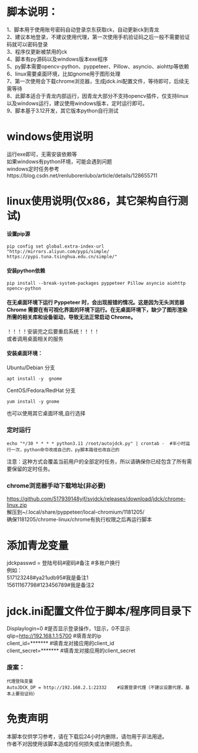   
# 脚本说明：  
1、脚本用于使用账号密码自动登录京东获取ck，自动更新ck到青龙  
2、建议本地登录，不建议使用代理，第一次使用手机验证码之后一般不需要验证码就可以密码登录  
3、程序仅更新被禁用的ck  
4、脚本有py源码以及windows版本exe程序  
5、py脚本需要opencv-python、pyppeteer、Pillow、asyncio、aiohttp等依赖  
6、linux需要桌面环境，比如gnome用于图形处理  
7、第一次使用会下载chrome浏览器，生成jdck.ini配置文件，等待即可，后续无需等待  
8、此脚本适合于青龙内部运行，因青龙大部分不支持opencv插件，仅支持linux以及windows运行，建议使用windows版本，定时运行即可。  
9、脚本基于3.12开发，其它版本python自行测试  
  
# windows使用说明
运行exe即可，无需安装依赖等  
如果windows有python环境，可能会遇到问题  
windows定时任务参考https://blog.csdn.net/renluborenlubo/article/details/128655711  

# linux使用说明(仅x86，其它架构自行测试)
#### 设置pip源
```
pip config set global.extra-index-url "http://mirrors.aliyun.com/pypi/simple/ https://pypi.tuna.tsinghua.edu.cn/simple/"
```

#### 安装python依赖
```
pip install --break-system-packages pyppeteer Pillow asyncio aiohttp opencv-python
`````

#### 在无桌面环境下运行 Pyppeteer 时，会出现报错的情况。这是因为无头浏览器 Chrome 需要在有可视化界面的环境下运行。在无桌面环境下，缺少了图形渲染所需的相关库和设备驱动，导致无法正常启动 Chrome。  
！！！！安装完之后要重启系统！！！！  
或者调用桌面相关的服务  
    
#### 安装桌面环境：
Ubuntu/Debian 分支
```
apt install -y  gnome
```
CentOS/Fedora/RedHat 分支
```
yum install -y gnome
```
也可以使用其它桌面环境,自行选择  

### 定时运行  
```
echo "*/30 * * * * python3.11 /root/autojdck.py" | crontab -  #半小时运行一次，python命令改成自己的，py脚本路径也改自己的
```
注意：这种方式会覆盖当前用户的全部定时任务，所以请确保你已经包含了所有需要保留的定时任务。  

### chrome浏览器手动下载地址(非必要)
https://github.com/517939148yjf/svjdck/releases/download/jdck/chrome-linux.zip  
解压到~/.local/share/pyppeteer/local-chromium/1181205/  
确保1181205/chrome-linux/chrome有执行权限之后再运行脚本  

# 添加青龙变量
jdckpasswd = 登陆号码#密码#备注          #多账户换行  
例如：  
517123248#ya21udb95#我是备注1  
15611167798#123456789#我是备注2  

# jdck.ini配置文件位于脚本/程序同目录下
Displaylogin=0  #是否显示登录操作，1显示，0不显示  
qlip=http://192.168.1.1:5700  #填青龙的ip  
client_id=*******    #填青龙对接应用的client_id  
client_secret=*******     #填青龙对接应用的client_secret  


### 废案：
```
代理登陆变量  
AutoJDCK_DP = http://192.168.2.1:22332    #设置登录代理（不建议设置代理，基本上要验证码）  
```

# 免责声明  
本脚本仅供学习参考，请在下载后24小时内删除，请勿用于非法用途。  
作者不对因使用该脚本造成的任何损失或法律问题负责。  
